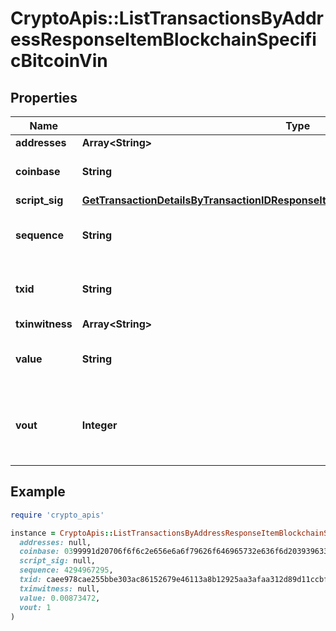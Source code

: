 # CryptoApis::ListTransactionsByAddressResponseItemBlockchainSpecificBitcoinVin

## Properties

| Name | Type | Description | Notes |
| ---- | ---- | ----------- | ----- |
| **addresses** | **Array&lt;String&gt;** |  |  |
| **coinbase** | **String** | Represents the coinbase hex. | [optional] |
| **script_sig** | [**GetTransactionDetailsByTransactionIDResponseItemBlockchainSpecificBitcoinScriptSig**](GetTransactionDetailsByTransactionIDResponseItemBlockchainSpecificBitcoinScriptSig.md) |  |  |
| **sequence** | **String** | Represents the script sequence number. |  |
| **txid** | **String** | Represents the reference transaction identifier. | [optional] |
| **txinwitness** | **Array&lt;String&gt;** |  |  |
| **value** | **String** | Represents the sent/received amount. | [optional] |
| **vout** | **Integer** | Defines the vout of the transaction output, i.e. which output to spend. | [optional] |

## Example

```ruby
require 'crypto_apis'

instance = CryptoApis::ListTransactionsByAddressResponseItemBlockchainSpecificBitcoinVin.new(
  addresses: null,
  coinbase: 0399991d20706f6f6c2e656e6a6f79626f646965732e636f6d20393963336532346234374747a53e994c4a000001,
  script_sig: null,
  sequence: 4294967295,
  txid: caee978cae255bbe303ac86152679e46113a8b12925aa3afaa312d89d11ccbf8,
  txinwitness: null,
  value: 0.00873472,
  vout: 1
)
```

